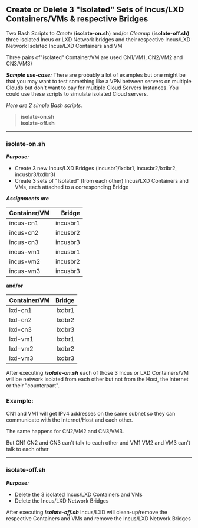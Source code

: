 
## Create or Delete 3 "Isolated" Sets of Incus/LXD Containers/VMs & respective Bridges  

Two Bash Scripts to *Create* (**isolate-on\.sh**) and/or *Cleanup* (**isolate-off\.sh)**
three isolated Incus or LXD Network bridges and their respective Incus/LXD Network Isolated
Incus/LXD Containers and VM

Three pairs of"isolated" Container/VM are used CN1/VM1, CN2/VM2 and CN3/VM3)

***Sample use-case:***
There are probably a lot of examples but one might be that you may want to test something
like a VPN between servers on multiple Clouds but don't want to pay for multiple Cloud Servers Instances.
 You could use these scripts to simulate isolated Cloud servers.

*Here are 2 simple Bash scripts.*

> **isolate-on\.sh**   
> **isolate-off\.sh**

---

### isolate-on\.sh

***Purpose:***
- Create 3 new Incus/LXD Bridges (incusbr1/lxdbr1, incusbr2/lxdbr2, incusbr3/lxdbr3)
- Create 3 sets of "Isolated" (from each other)  Incus/LXD  Containers and VMs, each attached to a corresponding Bridge

***Assignments are***

| Container/VM     | Bridge   |
| :--------------- | --------:|
| incus-cn1        | incusbr1 |
| incus-cn2        | incusbr2 |
| incus-cn3        | incusbr3 |
| incus-vm1       | incusbr1 |
| incus-vm2       | incusbr2 |
| incus-vm3       | incusbr3 |

**and/or**

| Container/VM   | Bridge |
| :------------- | ------:|
| lxd-cn1        | lxdbr1 |
| lxd-cn2        | lxdbr2 |
| lxd-cn3        | lxdbr3 |
| lxd-vm1        | lxdbr1 |
| lxd-vm2        | lxdbr2 |
| lxd-vm3        | lxdbr3 |

After executing ***isolate-on\.sh*** each of those 3 Incus or LXD Containers/VM will be network isolated from each other
but not from the Host, the Internet or their "counterpart".

### Example:   

CN1 and VM1 will get IPv4 addresses on the same subnet so they can communicate with the Internet/Host
and each other.

The same happens for CN2/VM2 and CN3/VM3.

But
CN1 CN2 and CN3 can't talk to each other
and
VM1 VM2 and VM3 can't talk to each other

---

### isolate-off\.sh  

***Purpose:***
* Delete the 3 isolated Incus/LXD Containers and VMs
* Delete the Incus/LXD Network Bridges

After executing ***isolate-off\.sh*** Incus/LXD will clean-up/remove the respective Containers and VMs and
remove the Incus/LXD Network Bridges





